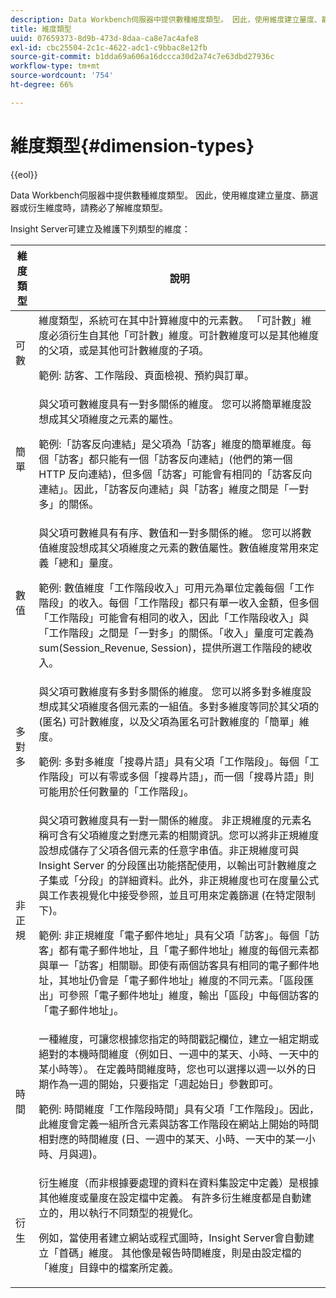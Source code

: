 ```yaml
---
description: Data Workbench伺服器中提供數種維度類型。 因此，使用維度建立量度、篩選器或衍生維度時，請務必了解維度類型。
title: 維度類型
uuid: 07659373-8d9b-473d-8daa-ca8e7ac4afe8
exl-id: cbc25504-2c1c-4622-adc1-c9bbac8e12fb
source-git-commit: b1dda69a606a16dccca30d2a74c7e63dbd27936c
workflow-type: tm+mt
source-wordcount: '754'
ht-degree: 66%

---
```


# 維度類型{#dimension-types}

{{eol}}

Data Workbench伺服器中提供數種維度類型。 因此，使用維度建立量度、篩選器或衍生維度時，請務必了解維度類型。

Insight Server可建立及維護下列類型的維度：

<table id="table_1A79B6C57ED145B6AA3BB05DD37AAD1B"> 
 <thead> 
  <tr> 
   <th colname="col1" class="entry"> 維度類型 </th> 
   <th colname="col2" class="entry"> 說明 </th> 
  </tr> 
 </thead>
 <tbody> 
  <tr> 
   <td colname="col1"> 可數 </td> 
   <td colname="col2">維度類型，系統可在其中計算維度中的元素數。 「可計數」維度必須衍生自其他「可計數」維度。可計數維度可以是其他維度的父項，或是其他可計數維度的子項。 <p>範例: 訪客、工作階段、頁面檢視、預約與訂單。 </p></td> 
  </tr> 
  <tr> 
   <td colname="col1"> 簡單 </td> 
   <td colname="col2">與父項可數維度具有一對多關係的維度。 您可以將簡單維度設想成其父項維度之元素的屬性。 <p>範例:「訪客反向連結」是父項為「訪客」維度的簡單維度。每個「訪客」都只能有一個「訪客反向連結」(他們的第一個 HTTP 反向連結)，但多個「訪客」可能會有相同的「訪客反向連結」。因此，「訪客反向連結」與「訪客」維度之間是「一對多」的關係。 </p></td> 
  </tr> 
  <tr> 
   <td colname="col1"> 數值 </td> 
   <td colname="col2">與父項可數維具有有序、數值和一對多關係的維。 您可以將數值維度設想成其父項維度之元素的數值屬性。數值維度常用來定義「總和」量度。 <p>範例: 數值維度「工作階段收入」可用元為單位定義每個「工作階段」的收入。每個「工作階段」都只有單一收入金額，但多個「工作階段」可能會有相同的收入，因此「工作階段收入」與「工作階段」之間是「一對多」的關係。「收入」量度可定義為 <span class="filepath"> sum(Session_Revenue, Session)</span>，提供所選工作階段的總收入。 </p></td> 
  </tr> 
  <tr> 
   <td colname="col1"> 多對多 </td> 
   <td colname="col2">與父項可數維度有多對多關係的維度。 您可以將多對多維度設想成其父項維度各個元素的一組值。多對多維度等同於其父項的 (匿名) 可計數維度，以及父項為匿名可計數維度的「簡單」維度。 <p>範例: 多對多維度「搜尋片語」具有父項「工作階段」。每個「工作階段」可以有零或多個「搜尋片語」，而一個「搜尋片語」則可能用於任何數量的「工作階段」。 </p></td> 
  </tr> 
  <tr> 
   <td colname="col1"> 非正規 </td> 
   <td colname="col2">與父項可數維度具有一對一關係的維度。 非正規維度的元素名稱可含有父項維度之對應元素的相關資訊。您可以將非正規維度設想成儲存了父項各個元素的任意字串值。非正規維度可與 Insight Server 的分段匯出功能搭配使用，以輸出可計數維度之子集或「分段」的詳細資料。此外，非正規維度也可在度量公式與工作表視覺化中接受參照，並且可用來定義篩選 (在特定限制下)。 <p>範例: 非正規維度「電子郵件地址」具有父項「訪客」。每個「訪客」都有電子郵件地址，且「電子郵件地址」維度的每個元素都與單一「訪客」相關聯。即使有兩個訪客具有相同的電子郵件地址，其地址仍會是「電子郵件地址」維度的不同元素。「區段匯出」可參照「電子郵件地址」維度，輸出「區段」中每個訪客的「電子郵件地址」。 </p></td> 
  </tr> 
  <tr> 
   <td colname="col1"> 時間 </td> 
   <td colname="col2">一種維度，可讓您根據您指定的時間戳記欄位，建立一組定期或絕對的本機時間維度（例如日、一週中的某天、小時、一天中的某小時等）。 在定義時間維度時，您也可以選擇以週一以外的日期作為一週的開始，只要指定「週起始日」參數即可。 <p>範例: 時間維度「工作階段時間」具有父項「工作階段」。因此，此維度會定義一組所含元素與訪客工作階段在網站上開始的時間相對應的時間維度 (日、一週中的某天、小時、一天中的某一小時、月與週)。 </p></td> 
  </tr> 
  <tr> 
   <td colname="col1"> 衍生 </td> 
   <td colname="col2">衍生維度（而非根據要處理的資料在資料集設定中定義）是根據其他維度或量度在設定檔中定義。 有許多衍生維度都是自動建立的，用以執行不同類型的視覺化。 <p>例如，當使用者建立網站或程式圖時，Insight Server會自動建立「首碼」維度。 其他像是報告時間維度，則是由設定檔的「維度」目錄中的檔案所定義。 </p></td> 
  </tr> 
 </tbody> 
</table>
